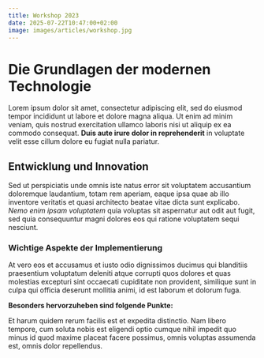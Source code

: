 ```yaml
---
title: Workshop 2023
date: 2025-07-22T10:47:00+02:00
image: images/articles/workshop.jpg
---
```

# Die Grundlagen der modernen Technologie

Lorem ipsum dolor sit amet, consectetur adipiscing elit, sed do eiusmod tempor incididunt ut labore et dolore magna aliqua. Ut enim ad minim veniam, quis nostrud exercitation ullamco laboris nisi ut aliquip ex ea commodo consequat. **Duis aute irure dolor in reprehenderit** in voluptate velit esse cillum dolore eu fugiat nulla pariatur.

## Entwicklung und Innovation

Sed ut perspiciatis unde omnis iste natus error sit voluptatem accusantium doloremque laudantium, totam rem aperiam, eaque ipsa quae ab illo inventore veritatis et quasi architecto beatae vitae dicta sunt explicabo. *Nemo enim ipsam voluptatem* quia voluptas sit aspernatur aut odit aut fugit, sed quia consequuntur magni dolores eos qui ratione voluptatem sequi nesciunt.

### Wichtige Aspekte der Implementierung

At vero eos et accusamus et iusto odio dignissimos ducimus qui blanditiis praesentium voluptatum deleniti atque corrupti quos dolores et quas molestias excepturi sint occaecati cupiditate non provident, similique sunt in culpa qui officia deserunt mollitia animi, id est laborum et dolorum fuga.

**Besonders hervorzuheben sind folgende Punkte:**

Et harum quidem rerum facilis est et expedita distinctio. Nam libero tempore, cum soluta nobis est eligendi optio cumque nihil impedit quo minus id quod maxime placeat facere possimus, omnis voluptas assumenda est, omnis dolor repellendus.
